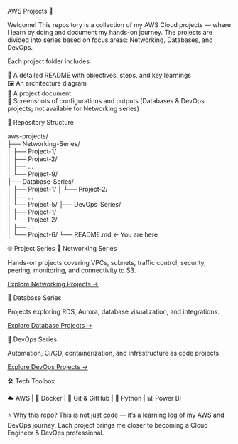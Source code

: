 AWS Projects 🚀

Welcome! This repository is a collection of my AWS Cloud projects — where I learn by doing and document my hands-on journey.
The projects are divided into series based on focus areas: Networking, Databases, and DevOps.

Each project folder includes:  

📖 A detailed README with objectives, steps, and key learnings  
🖼️ An architecture diagram  
📂 A project document  
📸 Screenshots of configurations and outputs (Databases & DevOps projects; not available for Networking  series)  

 
📂 Repository Structure  

aws-projects/  
├── Networking-Series/  
│   ├── Project-1/  
│   ├── Project-2/  
│   ├── ...  
│   └── Project-9/  
├── Database-Series/  
│   ├── Project-1/ 
│   └── Project-2/  
│   ├── ...  
│   └── Project-5/ 
├── DevOps-Series/  
│   ├── Project-1/  
│   └── Project-2/  
│   ├── ...  
│   └── Project-6/ 
└── README.md  ← You are here


🌐 Project Series
🔹 Networking Series

Hands-on projects covering VPCs, subnets, traffic control, security, peering, monitoring, and connectivity to S3.

[Explore Networking Projects →](./Networking-Series)

🔹 Database Series

Projects exploring RDS, Aurora, database visualization, and integrations.

[Explore Database Projects →](./Database-Series)
 
🔹 DevOps Series

Automation, CI/CD, containerization, and infrastructure as code projects.

[Explore DevOps Projects →](./Devops-Series)
 

🛠️ Tech Toolbox

☁️ AWS | 🐳 Docker | 📂 Git & GitHub | 🐍 Python | 📊 Power BI

⭐️ Why this repo?
This is not just code — it’s a learning log of my AWS and DevOps journey. Each project brings me closer to becoming a Cloud Engineer & DevOps professional.

